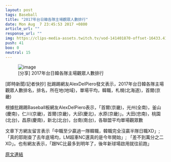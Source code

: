 ```yaml
---
layout: post
tags: Baseball
title: "2017年台日韓各隊主場觀眾人數排行"
date: Mon Aug  7 23:45:53 2017 +0800
article_url: ""
response_url: ""
img: https://clips-media-assets.twitch.tv/vod-141401870-offset-16433.41399999987-51.750000000000114-social-preview.jpg
push: 41
boo: 0
neutral: 15
---
```


<figure>
<img src="https://clips-media-assets.twitch.tv/vod-141401870-offset-16433.41399999987-51.750000000000114-social-preview.jpg" alt="image">
<figcaption>
[分享] 2017年台日韓各隊主場觀眾人數排行
</figcaption>
</figure>



[即時新聞/記者快抄] 批踢踢網友AlexDelPiero發文表示，2017年台日韓各隊主場觀眾人數排名，排名，所在地(地域)，單場平均，韓職，札幌(北海道)，首爾(京畿)

根據批踢踢Baseball板網友AlexDelPiero表示，「首爾(京畿)，光州(全南)，釜山(慶南)，仁川(京畿)，首爾(京畿)，大邱(慶北)，水原(京畿)」。大田(忠南)，桃園(北台)，昌原(慶南)，新北(北台)，台南(南台)，各聯盟平均單場觀眾數

文章下方網友留言表示「中職至少贏過一隊韓職，韓職完全沒贏半隊日職XD」;「真的耶剛查了去年底場均，LM超車NC還真的是今年開始」; 「差不到萬分之二XD」。也有網友表示，「跟NC比最多到明年了，後年新球場啟用就往前跑」

<a href = "https://www.ptt.cc/bbs/Baseball/M.1502120756.A.3C3.html">原文連結</a>


